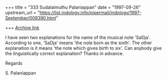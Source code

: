 +++
title = "333 Sudalaimuthu Palaniappan"
date = "1997-09-26"
upstream_url = "https://list.indology.info/pipermail/indology/1997-September/009390.html"

+++
[Archive link](https://list.indology.info/pipermail/indology/1997-September/009390.html)

I have seen two explanations for the name of the musical note 'SaDja'.
According to one, 'SaDja' means 'the note born as the sixth'. The other
explanation is it means 'the note which gives birth to six'. Can anybody give
the linguistically correct explanation? Thanks in advance.

Regards

S. Palaniappan



